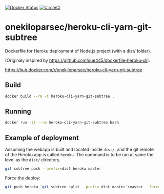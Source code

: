 [![Docker Status](https://dockerbuildbadges.quelltext.eu/status.svg?organization=onekiloparsec&repository=heroku-cli-yarn-git-subtree)](https://hub.docker.com/r/onekiloparsec/heroku-cli-yarn-git-subtree/)
[![CircleCI](https://circleci.com/gh/onekiloparsec/dockerfile-heroku-cli-yarn-git-subtree.svg?style=svg)](https://circleci.com/gh/onekiloparsec/dockerfile-heroku-cli-yarn-git-subtree)

# onekiloparsec/heroku-cli-yarn-git-subtree
Dockerfile for Heroku deployment of Node.js project (with a dist/ folder).

(Originaly inspired by https://github.com/sue445/dockerfile-heroku-cli).

https://hub.docker.com/r/onekiloparsec/heroku-cli-yarn-git-subtree

## Build
```bash
docker build --rm -t heroku-cli-yarn-git-subtree .
```

## Running
```bash
docker run -it --rm heroku-cli-yarn-git-subtree bash
```

## Example of deployment

Assuming the webapp is built and located inside `dist/`, and the git remote of the Heroku
app is called `heroku`. The command is to be run at same the level as the `dist/` directory.

```bash
git subtree push --prefix=dist heroku master
```

Force the deploy:

```bash
git push heroku `git subtree split --prefix dist master`:master --force
```
